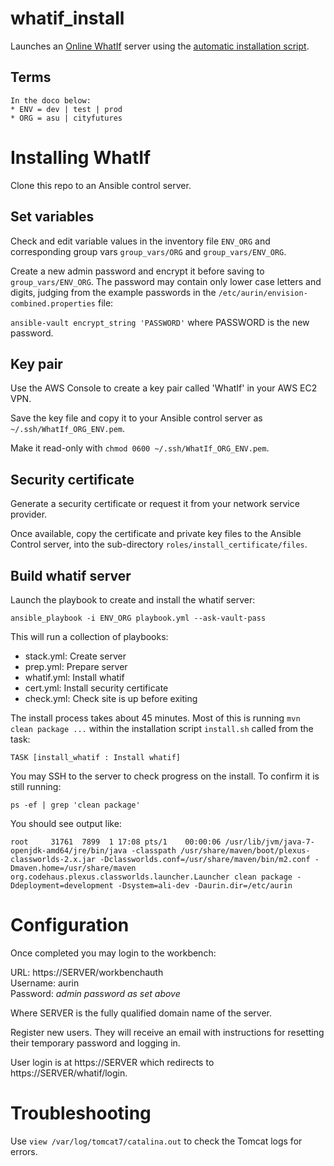 # whatif_install

Launches an [Online WhatIf](https://github.com/AURIN/online-whatif) server using the [automatic installation script](https://github.com/AURIN/online-whatif/blob/master/INSTALL.md#automatic-installation-script).

## Terms

    In the doco below:  
    * ENV = dev | test | prod
    * ORG = asu | cityfutures

# Installing WhatIf

Clone this repo to an Ansible control server.

## Set variables
Check and edit variable values in the inventory file `ENV_ORG` and corresponding group vars `group_vars/ORG` and `group_vars/ENV_ORG`.

Create a new admin password and encrypt it before saving to `group_vars/ENV_ORG`. The password may contain only lower case letters and digits, judging from the example passwords in the `/etc/aurin/envision-combined.properties` file:

`ansible-vault encrypt_string 'PASSWORD'` where PASSWORD is the new password.

## Key pair
Use the AWS Console to create a key pair called 'WhatIf' in your AWS EC2 VPN.

Save the key file and copy it to your Ansible control server as `~/.ssh/WhatIf_ORG_ENV.pem`.

Make it read-only with `chmod 0600 ~/.ssh/WhatIf_ORG_ENV.pem`.

## Security certificate
Generate a security certificate or request it from your network service provider.

Once available, copy the certificate and private key files to the Ansible Control server, into the sub-directory `roles/install_certificate/files`.

## Build whatif server

Launch the playbook to create and install the whatif server:

`ansible_playbook -i ENV_ORG playbook.yml --ask-vault-pass`

This will run a collection of playbooks:

* stack.yml: Create server
* prep.yml: Prepare server
* whatif.yml: Install whatif
* cert.yml: Install security certificate
* check.yml: Check site is up before exiting

The install process takes about 45 minutes. Most of this is running `mvn clean package ...` within the installation script `install.sh` called from the task:

`TASK [install_whatif : Install whatif]`

You may SSH to the server to check progress on the install.  To confirm it is still running:

`ps -ef | grep 'clean package'`

You should see output like:

```
root     31761  7899  1 17:08 pts/1    00:00:06 /usr/lib/jvm/java-7-openjdk-amd64/jre/bin/java -classpath /usr/share/maven/boot/plexus-classworlds-2.x.jar -Dclassworlds.conf=/usr/share/maven/bin/m2.conf -Dmaven.home=/usr/share/maven org.codehaus.plexus.classworlds.launcher.Launcher clean package -Ddeployment=development -Dsystem=ali-dev -Daurin.dir=/etc/aurin
```

# Configuration

Once completed you may login to the workbench:

URL: https://SERVER/workbenchauth  
Username: aurin  
Password: *admin password as set above*

Where SERVER is the fully qualified domain name of the server.

Register new users. They will receive an email with instructions for resetting their temporary password and logging in.

User login is at https://SERVER which redirects to https://SERVER/whatif/login.

# Troubleshooting

Use `view /var/log/tomcat7/catalina.out` to check the Tomcat logs for errors.
